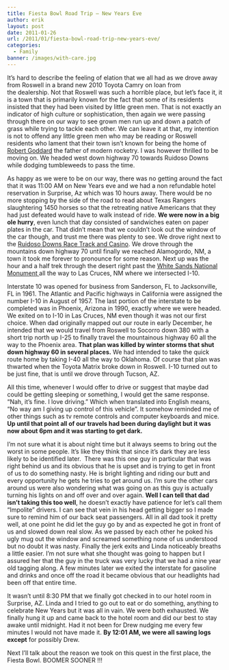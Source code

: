 ```yaml
---
title: Fiesta Bowl Road Trip – New Years Eve
author: erik
layout: post
date: 2011-01-26
url: /2011/01/fiesta-bowl-road-trip-new-years-eve/
categories:
  - Family
banner: /images/with-care.jpg
---
```

  
It&#8217;s hard to describe the feeling of elation that we all had as we drove away from Roswell </strong>in a brand new 2010 Toyota Camry on loan from the dealership. Not that Roswell was such a horrible place, but let&#8217;s face it, it is a town that is primarily known for the fact that some of its residents insisted that they had been visited by little green men. That is not exactly an indicator of high culture or sophistication, then again we were passing through there on our way to see grown men run up and down a patch of grass while trying to tackle each other. We can leave it at that, my intention is not to offend any little green men who may be reading or Roswell residents who lament that their town isn&#8217;t known for being the home of <a href="http://en.wikipedia.org/wiki/Robert_Goddard_(scientist)" target="_blank">Robert Goddard</a> the father of modern rocketry. I was however thrilled to be moving on. We headed west down highway 70 towards Ruidoso Downs while dodging tumbleweeds to pass the time.

As happy as we were to be on our way, there was no getting around the fact that it was 11:00 AM on New Years eve and we had a non refundable hotel reservation in Surprise, Az which was 10 hours away. There would be no more stopping by the side of the road to read about Texas Rangers slaughtering 1450 horses so that the retreating native Americans that they had just defeated would have to walk instead of ride. **We were now in a big ole hurry**, even lunch that day consisted of sandwiches eaten on paper plates in the car. That didn&#8217;t mean that we couldn&#8217;t look out the window of the car though, and trust me there was plenty to see. We drove right next to the <a href="http://www.btkcasino.com/" target="_blank">Ruidoso Downs Race Track and Casino</a>. We drove through the mountains down highway 70 until finally we reached Alamogordo, NM, a town it took me forever to pronounce for some reason. Next up was the hour and a half trek through the desert right past the <a href="http://www.nps.gov/whsa/index.htm" target="_blank">White Sands National Monument </a>all the way to Las Cruces, NM where we intersected I-10.

Interstate 10 was opened for business from Sanderson, FL to Jacksonville, FL in 1961. The Atlantic and Pacific highways in California were assigned the number I-10 in August of 1957. The last portion of the interstate to be completed was in Phoenix, Arizona in 1990, exactly where we were headed. We exited on to I-10 in Las Cruces, NM even though it was not our first choice. When dad originally mapped out our route in early December, he intended that we would travel from Roswell to Socorro down 380 with a short trip north up I-25 to finally travel the mountainous highway 60 all the way to the Phoenix area. **That plan was killed by winter storms that shut down highway 60 in several places.** We had intended to take the quick route home by taking I-40 all the way to Oklahoma. Of course that plan was thwarted when the Toyota Matrix broke down in Roswell. I-10 turned out to be just fine, that is until we drove through Tucson, AZ.

All this time, whenever I would offer to drive or suggest that maybe dad could be getting sleeping or something, I would get the same response. &#8220;Nah, it&#8217;s fine. I love driving.&#8221; Which when translated into English means, &#8220;No way am I giving up control of this vehicle&#8221;. It somehow reminded me of other things such as tv remote controls and computer keyboards and mice. **Up until that point all of our travels had been during daylight but it was now about 6pm and it was starting to get dark.** 

I&#8217;m not sure what it is about night time but it always seems to bring out the worst in some people. It&#8217;s like they think that since it&#8217;s dark they are less likely to be identified later.  There was this one guy in particular that was right behind us and its obvious that he is upset and is trying to get in front of us to do something nasty. He is bright lighting and riding our butt and every opportunity he gets he tries to get around us. I&#8217;m sure the other cars around us were also wondering what was going on as this guy is actually turning his lights on and off over and over again. **Well I can tell that dad isn&#8217;t taking this too well**, he doesn&#8217;t exactly have patience for let&#8217;s call them &#8220;Impolite&#8221; drivers. I can see that vein in his head getting bigger so I made sure to remind him of our back seat passengers. All in all dad took it pretty well, at one point he did let the guy go by and as expected he got in front of us and slowed down real slow. As we passed by each other he poked his ugly mug out the window and screamed something none of us understood but no doubt it was nasty. Finally the jerk exits and Linda noticeably breaths a little easier. I&#8217;m not sure what she thought was going to happen but I assured her that the guy in the truck was very lucky that we had a nine year old tagging along. A few minutes later we exited the interstate for gasoline and drinks and once off the road it became obvious that our headlights had been off that entire time.

It wasn&#8217;t until 8:30 PM that we finally got checked in to our hotel room in Surprise, AZ. Linda and I tried to go out to eat or do something, anything to celebrate New Years but it was all in vain. We were both exhausted. We finally hung it up and came back to the hotel room and did our best to stay awake until midnight. Had it not been for Drew nudging me every few minutes I would not have made it. **By 12:01 AM, we were all sawing logs except** for possibly Drew.

Next I&#8217;ll talk about the reason we took on this quest in the first place, the Fiesta Bowl. BOOMER SOONER !!!
